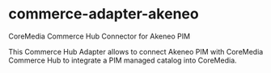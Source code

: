 # commerce-adapter-akeneo
CoreMedia Commerce Hub Connector for Akeneo PIM

This Commerce Hub Adapter allows to connect Akeneo PIM with CoreMedia Commerce Hub to integrate a PIM managed catalog into CoreMedia.
